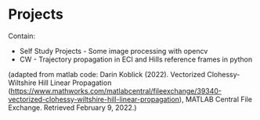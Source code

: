 # Projects
Contain:
* Self Study Projects - Some image processing with opencv
* CW - Trajectory propagation in ECI and Hills reference frames in python

(adapted from matlab code: Darin Koblick (2022). Vectorized Clohessy-Wiltshire Hill Linear Propagation (https://www.mathworks.com/matlabcentral/fileexchange/39340-vectorized-clohessy-wiltshire-hill-linear-propagation), MATLAB Central File Exchange. Retrieved February 9, 2022.)
